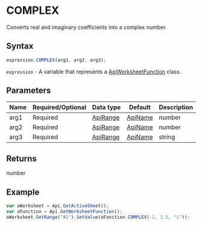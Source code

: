 # COMPLEX

Converts real and imaginary coefficients into a complex number.

## Syntax

```javascript
expression.COMPLEX(arg1, arg2, arg3);
```

`expression` - A variable that represents a [ApiWorksheetFunction](../ApiWorksheetFunction.md) class.

## Parameters

| **Name** | **Required/Optional** | **Data type** | **Default** | **Description** |
| ------------- | ------------- | ------------- | ------------- | ------------- |
| arg1 | Required | [ApiRange](../../ApiRange/ApiRange.md) | [ApiName](../../ApiName/ApiName.md) | number |  | The real coefficient of the complex number. |
| arg2 | Required | [ApiRange](../../ApiRange/ApiRange.md) | [ApiName](../../ApiName/ApiName.md) | number |  | The imaginary coefficient of the complex number. |
| arg3 | Required | [ApiRange](../../ApiRange/ApiRange.md) | [ApiName](../../ApiName/ApiName.md) | string |  | The suffix for the imaginary component of the complex number. It can be either "i" or "j" in lowercase. If it is omitted, the function will assume suffix to be "i". |

## Returns

number

## Example



```javascript
var oWorksheet = Api.GetActiveSheet();
var oFunction = Api.GetWorksheetFunction();
oWorksheet.GetRange("A1").SetValue(oFunction.COMPLEX(-2, 2.5, "i"));
```
